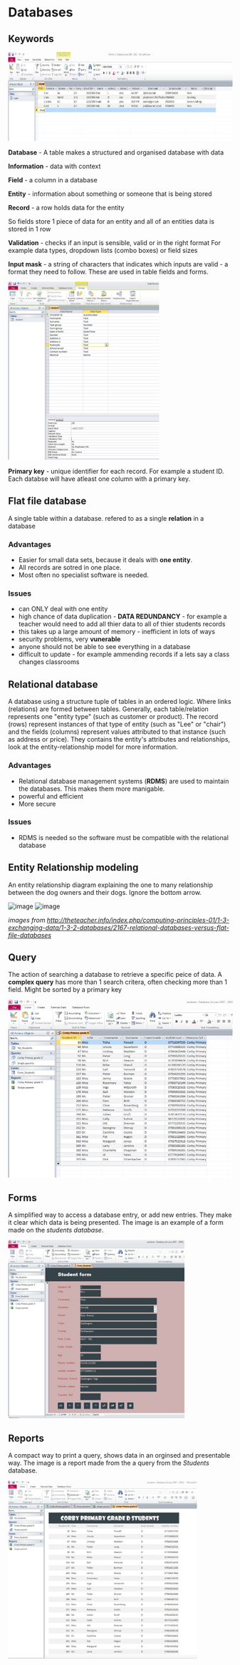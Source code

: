 # Databases
## Keywords
<img src="https://raw.githubusercontent.com/JachymT/a-level-cs-blog/main/Computer%20Systems/1.3/1.3.2/images/database.JPG" height="200">

**Database** - A table makes a structured and organised database with data

**Information** - data with context

**Field** - a column in a database

**Entity** - information about something or someone that is being stored

**Record** - a row holds data for the entity

So fields store 1 piece of data for an entity and all of an entities data is stored in 1 row

**Validation**  - checks if an input is sensible, valid or in the right format
For example data types, dropdown lists (combo boxes) or field sizes

**Input mask** - a string of characters that indicates which inputs are valid - a format they need to follow. 
These are used in table fields and forms.

<img src="https://raw.githubusercontent.com/JachymT/a-level-cs-blog/main/Computer%20Systems/1.3/1.3.2/images/input-mask.JPG" height="400">

**Primary key** - unique identifier for each record. For example a student ID. Each databse will have atleast one column with a primary key.

## Flat file database
A single table within a database. refered to as a single **relation** in a database

### Advantages
- Easier for small data sets, because it deals with **one entity**.
- All records are sotred in one place.
- Most often no specialist software is needed.

### Issues
- can ONLY deal with one entity
- high chance of data duplication - **DATA REDUNDANCY** - for example a teacher would need to add all thier data to all of thier students records
- this takes up a large amount of memory - inefficient in lots of ways
- security problems, very **vunerable** 
- anyone should not be able to see everything in a database
- difficult to update - for example ammending records if a lets say a class changes classrooms

## Relational database
A database using a structure tuple of tables in an ordered logic. Where links (relations) are formed between tables. Generally, each table/relation represents one "entity type" (such as customer or product). The record (rows) represent instances of that type of entity (such as "Lee" or "chair") and the fields (columns) represent values attributed to that instance (such as address or price). They contains the entity's attributes and relationships, look at the entity-relationship model for more information.

### Advantages
- Relational database management systems (**RDMS**) are used to maintain the databases. This makes them more manigable.
- powerful and efficient
- More secure

### Issues
- RDMS is needed so the software must be compatible with the relational database

## Entity Relationship modeling
An entity relationship diagram explaining the one to many relationship between the dog owners and their dogs. Ignore the bottom arrow.

![image](https://user-images.githubusercontent.com/72783315/133996102-ac8798ef-8335-4721-8618-c00cb8496982.png)
![image](https://user-images.githubusercontent.com/72783315/133996616-58693ff7-24e2-4b16-9630-eef59b90461f.png)

*images from http://theteacher.info/index.php/computing-principles-01/1-3-exchanging-data/1-3-2-databases/2167-relational-databases-versus-flat-file-databases*

## Query 
The action of searching a database to retrieve a specific peice of data. A **complex query** has more than 1 search critera, often checking more than 1 field. Might be sorted by a primary key

<img src="https://raw.githubusercontent.com/JachymT/a-level-cs-blog/main/Computer%20Systems/1.3/1.3.2/images/query1.JPG" height="400">

## Forms
A simplified way to access a database entry, or add new entries. They make it clear which data is being presented. The image is an example of a form made on the *students database*.

<img src="https://raw.githubusercontent.com/JachymT/a-level-cs-blog/main/Computer%20Systems/1.3/1.3.2/images/Form.JPG" height="400">

## Reports
A compact way to print a query, shows data in an orginsed and presentable way. The image is a report made from the a query from the *Students* database.

<img src="https://raw.githubusercontent.com/JachymT/a-level-cs-blog/main/Computer%20Systems/1.3/1.3.2/images/Report.JPG" height="400">
